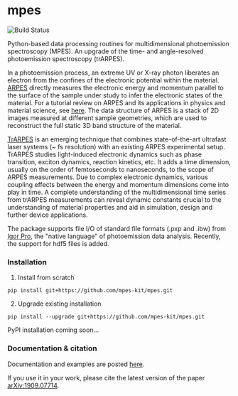 # mpes

![Build Status](https://www.travis-ci.org/RealPolitiX/mpes.svg?branch=master)

Python-based data processing routines for multidimensional photoemission spectroscopy (MPES). An upgrade of the time- and angle-resolved photoemission spectroscopy (trARPES).


In a photoemission process, an extreme UV or X-ray photon liberates an electron from the confines of the electronic potential within the material. [ARPES](https://en.wikipedia.org/wiki/Angle-resolved_photoemission_spectroscopy) directly measures the electronic energy and momentum parallel to the surface of the sample under study to infer the electronic states of the material. For a tutorial review on ARPES and its applications in physics and material science, see [here](http://www.phas.ubc.ca/~damascel/ARPES_Intro.pdf). The data structure of ARPES is a stack of 2D images measured at different sample geometries, which are used to reconstruct the full static 3D band structure of the material.


[TrARPES](http://ac.els-cdn.com/S036820481400108X/1-s2.0-S036820481400108X-main.pdf?_tid=00fe4a76-705f-11e7-aa2e-00000aacb35f&acdnat=1500894080_b61b6aadc82bb357e2797ddac6419991) is an emerging technique that combines state-of-the-art ultrafast laser systems (~ fs resolution) with an existing ARPES experimental setup. TrARPES studies light-induced electronic dynamics such as phase transition, exciton dynamics, reaction kinetics, etc. It adds a time dimension, usually on the order of femtoseconds to nanoseconds, to the scope of ARPES measurements. Due to complex electronic dynamics, various coupling effects between the energy and momentum dimensions come into play in time. A complete understanding of the multidimensional time series from trARPES measurements can reveal dynamic constants crucial to the understanding of material properties and aid in simulation, design and further device applications.


The package supports file I/O of standard file formats (.pxp and .ibw) from [Igor Pro](https://www.wavemetrics.com/products/igorpro/igorpro.htm), the "native language" of photoemission data analysis. Recently, the support for hdf5 files is added.

### Installation

1. Install from scratch

```
pip install git+https://github.com/mpes-kit/mpes.git
```
2. Upgrade existing installation

```
pip install --upgrade git+https://github.com/mpes-kit/mpes.git
```

PyPI installation coming soon...

### Documentation & citation

Documentation and examples are posted [here](https://mpes-kit.github.io/mpes/).

If you use it in your work, please cite the latest version of the paper [arXiv:1909.07714](https://arxiv.org/abs/1909.07714).